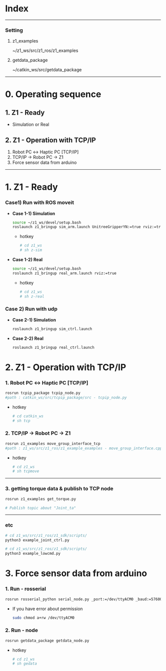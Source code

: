# Index

---

### Setting
1. z1_examples
   
   ~/z1_ws/src/z1_ros/z1_examples

2. getdata_package

   ~/catkin_ws/src/getdata_package

---

# 0. Operating sequence

## 1. Z1 - Ready

- Simulation or Real

## 2. Z1 - Operation with TCP/IP

1. Robot PC ↔ Haptic PC [TCP/IP]
2. TCP/IP → Robot PC → Z1
3. Force sensor data from arduino

---

# 1. Z1 - Ready

### Case1) Run with ROS moveit

- **Case 1-1) Simulation**
    
    ```bash
    source ~/z1_ws/devel/setup.bash
    roslaunch z1_bringup sim_arm.launch UnitreeGripperYN:=true rviz:=true
    ```
    
    - hotkey
        
        ```bash
        # cd z1_ws
        # sh z-sim
        ```
        
- **Case 1-2) Real**
    
    ```bash
    source ~/z1_ws/devel/setup.bash
    roslaunch z1_bringup real_arm.launch rviz:=true
    ```
    
    - hotkey
        
        ```bash
        # cd z1_ws
        # sh z-real
        ```
        

### Case 2) Run with udp

- **Case 2-1) Simulation**
    
    ```bash
    roslaunch z1_bringup sim_ctrl.launch
    ```
    
- **Case 2-2) Real**
    
    ```bash
    roslaunch z1_bringup real_ctrl.launch
    ```
    

# 2. Z1 - Operation with TCP/IP

### 1. Robot PC ↔ Haptic PC [TCP/IP]

```bash
rosrun tcpip_package tcpip_node.py
#path : catkin_ws/src/tcpip_package/src - tcpip_node.py
```

- hotkey
    
    ```bash
    # cd catkin_ws
    # sh tcp
    ```
    

### 2. TCP/IP → Robot PC → Z1

```bash
rosrun z1_examples move_group_interface_tcp
#path : z1_ws/src/z1_ros/z1_example_examples - move_group_interface.cpp
```

- hotkey
    
    ```bash
    # cd z1_ws
    # sh tcpmove
    ```
    

---

### 3. getting torque data & publish to TCP node

```bash
rosrun z1_examples get_torque.py

# Publish topic about "Joint_ta"
```

---

### etc

```bash
# cd z1_ws/src/z1_ros/z1_sdk/scripts/
python3 example_joint_ctrl.py
```

```bash
# cd z1_ws/src/z1_ros/z1_sdk/scripts/
python3 example_lowcmd.py
```

# 3. Force sensor data from arduino

### 1. Run - rosserial

```bash
rosrun rosserial_python serial_node.py _port:=/dev/ttyACM0 _baud:=57600
```

- If you have error about permission
    
    ```bash
    sudo chmod a+rw /dev/ttyACM0
    ```
    

### 2. Run - node

```bash
rosrun getdata_package getdata_node.py
```

- hotkey
    
    ```bash
    # cd z1_ws
    # sh gedata
    ```
